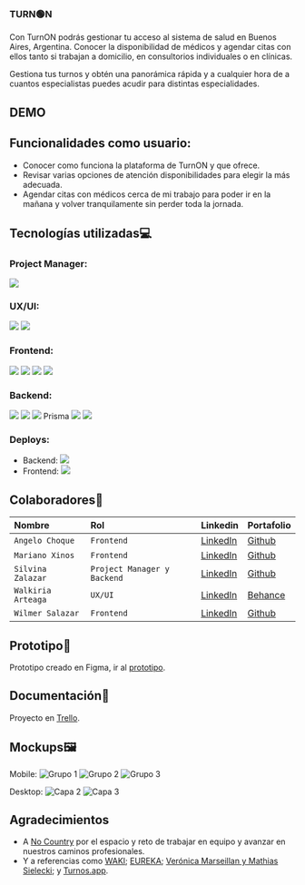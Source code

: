 ### TURN🟢N

Con TurnON podrás gestionar tu acceso al sistema de salud en Buenos Aires, Argentina. Conocer la disponibilidad de médicos y agendar citas con ellos tanto si trabajan a domicilio, en consultorios individuales o en clínicas.

Gestiona tus turnos y obtén una panorámica rápida y a cualquier hora de a cuantos especialistas puedes acudir para distintas especialidades.

## DEMO

## Funcionalidades como usuario:

- Conocer como funciona la plataforma de TurnON y que ofrece.
- Revisar varias opciones de atención disponibilidades para elegir la más adecuada.
- Agendar citas con médicos cerca de mi trabajo para poder ir en la mañana y volver tranquilamente sin perder toda la jornada.

## Tecnologías utilizadas💻

### Project Manager:

<img src="https://img.shields.io/badge/Trello-4682B4?style=for-the-badge&logo=trello&logoColor=white" />

### UX/UI:

<img src="https://img.shields.io/badge/Figma-black?style=for-the-badge&logo=figma&logoColor=white" /> <img src="https://img.shields.io/badge/Photoshop-blue?style=for-the-badge&logo=photoshop&logoColor=white" />

### Frontend:

<img src="https://img.shields.io/badge/REACT-black?style=for-the-badge&logo=react&logoColor=cyan" /> <img src="https://img.shields.io/badge/VITE-800080?style=for-the-badge&logo=vite&logoColor=yellow&violet" /> <img src="https://img.shields.io/badge/TAILWIND-008B8B?style=for-the-badge&logo=tailwind&logoColor=green" /> <img src="https://img.shields.io/badge/TYPESCRIPT-4169E1?style=for-the-badge&logo=typescript&logoColor=white" />

### Backend:

<img src="https://img.shields.io/badge/Node.js-43853D?style=for-the-badge&logo=node.js&logoColor=white" /> <img src="https://img.shields.io/badge/Express.js-000000?style=for-the-badge&logo=express&logoColor=white" /> <img src="https://img.shields.io/badge/TYPESCRIPT-4169E1?style=for-the-badge&logo=typescript&logoColor=white" /> Prisma
<img src="https://img.shields.io/badge/PRISMA-cyan?style=for-the-badge&logo=prisma&logoColor=black" /> <img src="https://img.shields.io/badge/PostgreSQL-orangered?style=for-the-badge&logo=PostgreSQL&logoColor=white" />

### Deploys:

- Backend: <img src="https://img.shields.io/badge/Render-gray?style=for-the-badge&logo=Render&logoColor=white" /> 
- Frontend: <img src="https://img.shields.io/badge/Vercel-purple?style=for-the-badge&logo=Vercel&logoColor=white" />

## Colaboradores👥

| Nombre             | Rol                         | Linkedin                                                            | Portafolio                                                 |
| :----------------- | :-------------------------- | :------------------------------------------------------------------ | :--------------------------------------------------------- |
| `Angelo Choque`    | `Frontend`                  | [LinkedIn](https://www.linkedin.com/in/angelochoquemaravi/)         | [Github](https://github.com/angeloChoque)                  |
| `Mariano Xinos`    | `Frontend`                  | [LinkedIn](https://www.linkedin.com/in/mariano-xinos-5b9b40113/)    | [Github](https://github.com/MarianoXinos1#my-github-stats) |
| `Silvina Zalazar`  | `Project Manager y Backend` | [LinkedIn](https://www.linkedin.com/in/silvana-rocio-zalazar/)      | [Github](https://github.com/SilvanaZ)                      |
| `Walkiria Arteaga` | `UX/UI`                     | [LinkedIn](https://www.linkedin.com/in/walkiria-arteaga-10501925b/) | [Behance](https://www.behance.net/walkiriaarteaga1)        |
| `Wilmer Salazar`   | `Frontend`                  | [LinkedIn](https://www.linkedin.com/in/-wilmer-salazar/)            | [Github](https://github.com/wkatir)                        |

## Prototipo📱

Prototipo creado en Figma, ir al [prototipo](https://www.figma.com/proto/KJGbeq5EaKiVlsV9JxPbnD/TurnON?page-id=0%3A1&node-id=428-5141&node-type=canvas&viewport=-6496%2C-12604%2C0.26&t=GAYBSbn5d3VwE1jB-1&scaling=scale-down-width&content-scaling=fixed&starting-point-node-id=428%3A5141&show-proto-sidebar=1).

## Documentación📄

Proyecto en [Trello](https://trello.com/b/E4gWCkiN/turnon-equipo-c22).

## Mockups🖼
Mobile:
![Grupo 1](https://github.com/user-attachments/assets/979f4031-7e7f-4191-b408-6768a6b91ecb)
![Grupo 2](https://github.com/user-attachments/assets/c841ca3b-a82b-4590-8611-7d8f5bb93391)
![Grupo 3](https://github.com/user-attachments/assets/f66fe8b4-fec1-494a-b9a9-36440c37c116)

Desktop:
![Capa 2](https://github.com/user-attachments/assets/c1259cbd-a0b1-4336-857d-9dddcc694b4d)
![Capa 3](https://github.com/user-attachments/assets/cf491787-134e-4a6d-b66d-71bf54cf37f2)

## Agradecimientos

- A [No Country](https://www.nocountry.tech/) por el espacio y reto de trabajar en equipo y avanzar en nuestros caminos profesionales.
- Y a referencias como [WAKI](https://github.com/No-Country-simulation/h2-04-python-react); [EUREKA](https://github.com/nemgf/Portfolio/tree/main/Portfolio/Eureka); [Verónica Marseillan y Mathias Sielecki](https://dspaceapi.live.udesa.edu.ar/server/api/core/bitstreams/1acd9eb7-5d9b-429b-8fb0-3016c9bc215e/content); y [Turnos.app](https://turnos.app/).
